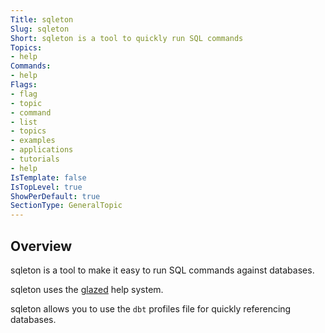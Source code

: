 ```yaml
---
Title: sqleton
Slug: sqleton
Short: sqleton is a tool to quickly run SQL commands
Topics:
- help
Commands:
- help
Flags:
- flag
- topic
- command
- list
- topics
- examples
- applications
- tutorials
- help
IsTemplate: false
IsTopLevel: true
ShowPerDefault: true
SectionType: GeneralTopic
---
```


## Overview

sqleton is a tool to make it easy to run SQL commands against databases.

sqleton uses the [glazed](https://github.com/wesen/glazed) help system.

sqleton allows you to use the `dbt` profiles file for quickly referencing databases.